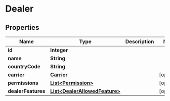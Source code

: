 # Dealer

## Properties
Name | Type | Description | Notes
------------ | ------------- | ------------- | -------------
**id** | **Integer** |  | 
**name** | **String** |  | 
**countryCode** | **String** |  | 
**carrier** | [**Carrier**](Carrier.md) |  |  [optional]
**permissions** | [**List&lt;Permission&gt;**](Permission.md) |  |  [optional]
**dealerFeatures** | [**List&lt;DealerAllowedFeature&gt;**](DealerAllowedFeature.md) |  |  [optional]
